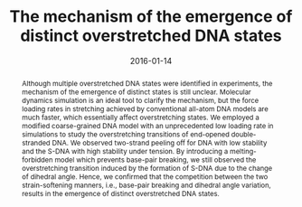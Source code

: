 ---
title: "The mechanism of the emergence of distinct overstretched DNA states"
authors:
- You-Liang Zhu
- Zhong-Yuan Lu
- Zhao-Yan Sun
date: "2016-01-14"
doi: "10.1063/1.4939623"
publication_types: ["期刊文章"]
publication: "The Journal of Chemical Physics"
abstract: "
<!--more-->
Although multiple overstretched DNA states were identified in  experiments, the mechanism of the emergence of distinct states is still  unclear. Molecular dynamics simulation is an ideal tool to clarify the  mechanism, but the force loading rates in stretching achieved by  conventional all-atom DNA models are much faster, which essentially  affect overstretching states. We employed a modified coarse-grained DNA  model with an unprecedented low loading rate in simulations to study the  overstretching transitions of end-opened double-stranded DNA. We  observed two-strand peeling off for DNA with low stability and the S-DNA  with high stability under tension. By introducing a melting-forbidden  model which prevents base-pair breaking, we still observed the  overstretching transition induced by the formation of S-DNA due to the  change of dihedral angle. Hence, we confirmed that the competition  between the two strain-softening manners, i.e., base-pair breaking and  dihedral angle variation, results in the emergence of distinct  overstretched DNA states."
url_pdf: "https://pubs.aip.org/jcp/article/144/2/024901/194655/The-mechanism-of-the-emergence-of-distinct"
---